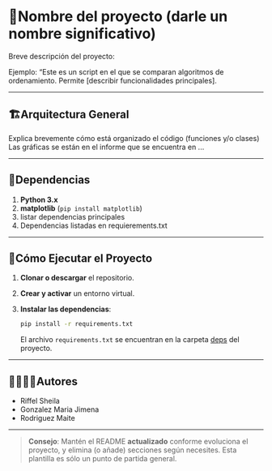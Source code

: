 # 🐍Nombre del proyecto (darle un nombre significativo) 

Breve descripción del proyecto:

Ejemplo: “Este es un script en el que se comparan algoritmos de ordenamiento. Permite [describir funcionalidades principales].

---
## 🏗Arquitectura General

Explica brevemente cómo está organizado el código (funciones y/o clases)
Las gráficas se están en el informe que se encuentra en ...

---
## 📑Dependencias

1. **Python 3.x**
2. **matplotlib** (`pip install matplotlib`)
3. listar dependencias principales
4. Dependencias listadas en requierements.txt

---
## 🚀Cómo Ejecutar el Proyecto
1. **Clonar o descargar** el repositorio.

2. **Crear y activar** un entorno virtual.

3. **Instalar las dependencias**:
   ```bash
   pip install -r requirements.txt
   ```
   El archivo `requirements.txt` se encuentran en la carpeta [deps](./deps) del proyecto.

---
## 🙎‍♀️🙎‍♂️Autores

- Riffel Sheila
- Gonzalez Maria Jimena
- Rodriguez Maite
---

> **Consejo**: Mantén el README **actualizado** conforme evoluciona el proyecto, y elimina (o añade) secciones según necesites. Esta plantilla es sólo un punto de partida general.
